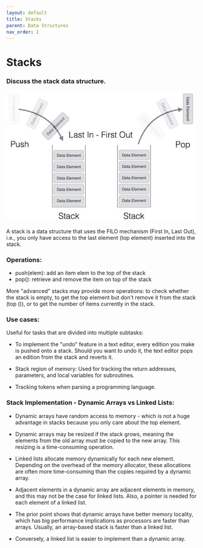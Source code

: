 ```yaml
---
layout: default
title: Stacks
parent: Data Structures
nav_order: 1
---
```


# Stacks

### Discuss the stack data structure. 

![stack](../../assets/img/stack.jpg)

A stack is a data structure that uses the FILO mechanism (First In, Last Out), i.e., you only have access to the last element (top element) inserted into the stack.

### Operations:
  
* push(elem): add an item elem to the top of the stack
* pop(): retrieve and remove the item on top of the stack

More "advanced" stacks may provide more operations: to check whether the stack is
empty, to get the top element but don't remove it from the stack (top ()), or to get
the number of items currently in the stack.

### Use cases:

Useful for tasks that are divided into multiple subtasks:

* To implement the "undo" feature in a text editor, every edition you make is pushed
onto a stack. Should you want to undo it, the text editor pops an edition from the
stack and reverts it.

* Stack region of memory: Used for tracking the return addresses, parameters, and
local variables for subroutines.

* Tracking tokens when parsing a programming language.

### Stack Implementation - Dynamic Arrays vs Linked Lists:

* Dynamic arrays have random access to memory - which is not a huge advantage in
stacks because you only care about the top element.

* Dynamic arrays may be resized if the stack grows, meaning the elements from the old
array must be copied to the new array. This resizing is a time-consuming operation.

* Linked lists allocate memory dynamically for each new element. Depending on the
overhead of the memory allocator, these allocations are often more time-consuming than
the copies required by a dynamic array.

* Adjacent elements in a dynamic array are adjacent elements in memory, and this may
not be the case for linked lists. Also, a pointer is needed for each element of a
linked list.

* The prior point shows that dynamic arrays have better memory locality, which has big
performance implications as processors are faster than arrays. Usually, an array-based
stack is faster than a linked list.

* Conversely, a linked list is easier to implement than a dynamic array.
